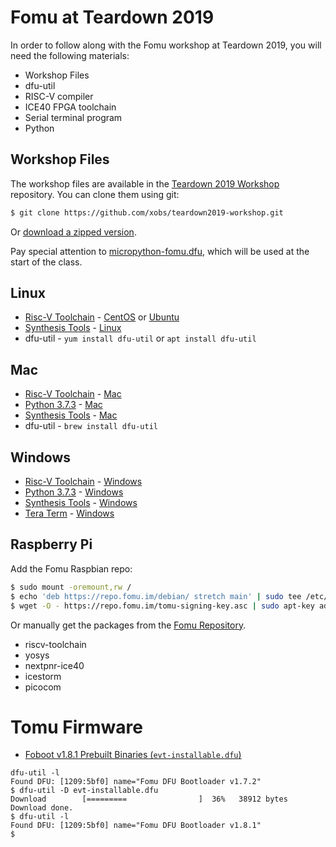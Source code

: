 # Fomu at Teardown 2019

In order to follow along with the Fomu workshop at Teardown 2019, you will need the following materials:

* Workshop Files
* dfu-util
* RISC-V compiler
* ICE40 FPGA toolchain
* Serial terminal program
* Python


## Workshop Files

The workshop files are available in the [Teardown 2019 Workshop](https://github.com/xobs/teardown2019-workshop) repository.  You can clone them using git:

```sh
$ git clone https://github.com/xobs/teardown2019-workshop.git
```

Or [download a zipped version](https://github.com/xobs/teardown2019-workshop/archive/master.zip).

Pay special attention to [micropython-fomu.dfu](https://github.com/xobs/teardown2019-workshop/blob/master/micropython-fomu.dfu?raw=true), which will be used at the start of the class.

## Linux

* [Risc-V Toolchain](https://www.sifive.com/boards/) - [CentOS](https://static.dev.sifive.com/dev-tools/riscv64-unknown-elf-gcc-8.2.0-2019.02.0-x86_64-linux-centos6.tar.gz) or [Ubuntu](https://static.dev.sifive.com/dev-tools/riscv64-unknown-elf-gcc-8.2.0-2019.02.0-x86_64-linux-ubuntu14.tar.gz)
* [Synthesis Tools](https://github.com/xobs/toolchain-nextpnr-ice40/) - [Linux](https://github.com/im-tomu/fomu.im/releases/download/td19/yosys-icestorm-nextpnr-linux_x64.0.1.tar.gz)
* dfu-util - `yum install dfu-util` or `apt install dfu-util`


## Mac

* [Risc-V Toolchain](https://www.sifive.com/boards/) - [Mac](https://static.dev.sifive.com/dev-tools/riscv64-unknown-elf-gcc-8.2.0-2019.02.0-x86_64-apple-darwin.tar.gz)
* [Python 3.7.3](https://www.python.org/downloads/release/python-373/) - [Mac](https://www.python.org/ftp/python/3.7.3/python-3.7.3-macosx10.9.pkg)
* [Synthesis Tools](https://github.com/xobs/toolchain-nextpnr-ice40/) - [Mac](https://github.com/im-tomu/fomu.im/releases/download/td19/yosys-icestorm-nextpnr-darwin.0.1.tar.gz)
* dfu-util - `brew install dfu-util`

## Windows

* [Risc-V Toolchain](https://www.sifive.com/boards/) - [Windows](https://static.dev.sifive.com/dev-tools/riscv64-unknown-elf-gcc-8.2.0-2019.02.0-x86_64-w64-mingw32.zip)
* [Python 3.7.3](https://www.python.org/downloads/release/python-373/) - [Windows](https://www.python.org/ftp/python/3.7.3/python-3.7.3-amd64.exe)
* [Synthesis Tools](https://github.com/xobs/toolchain-nextpnr-ice40/) - [Windows](https://github.com/im-tomu/fomu.im/releases/download/td19/yosys-icestorm-nextpnr-win64.0.1.zip)
* [Tera Term](https://osdn.net/projects/ttssh2/releases/71232) - [Windows](https://osdn.net/frs/redir.php?m=gigenet&f=ttssh2%2F71232%2Fteraterm-4.103.exe)

## Raspberry Pi

Add the Fomu Raspbian repo:

```sh
$ sudo mount -oremount,rw /
$ echo 'deb https://repo.fomu.im/debian/ stretch main' | sudo tee /etc/apt/sources.list.d/fomu.list
$ wget -O - https://repo.fomu.im/tomu-signing-key.asc | sudo apt-key add -
```

Or manually get the packages from the [Fomu Repository](https://github.com/im-tomu/fomu-raspbian-packages/tree/master/debian/pool/main).

* riscv-toolchain
* yosys
* nextpnr-ice40
* icestorm
* picocom

# Tomu Firmware

* [Foboot v1.8.1 Prebuilt Binaries (`evt-installable.dfu`)](https://github.com/im-tomu/foboot/tree/master/releases/v1.8.1)

```
dfu-util -l
Found DFU: [1209:5bf0] name="Fomu DFU Bootloader v1.7.2"
$ dfu-util -D evt-installable.dfu
Download        [=========                ]  36%   38912 bytes
Download done.
$ dfu-util -l
Found DFU: [1209:5bf0] name="Fomu DFU Bootloader v1.8.1"
$
```
